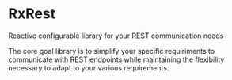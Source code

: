 # RxRest

Reactive configurable library for your REST communication needs

The core goal library is to simplify your specific requiriments to communicate with REST endpoints while maintaining the flexibility necessary to adapt to your various requirements.
